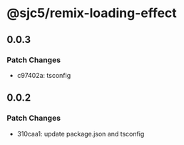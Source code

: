 # @sjc5/remix-loading-effect

## 0.0.3

### Patch Changes

- c97402a: tsconfig

## 0.0.2

### Patch Changes

- 310caa1: update package.json and tsconfig
